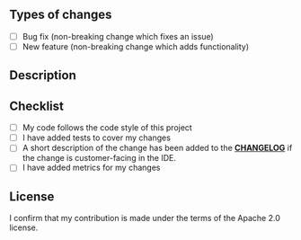 <!--- If you are a new contributor, please take a look at the README and CONTRIBUTING documents --->
<!--- Provide a general summary of your changes in the Title above -->

## Types of changes
<!--- What types of changes does your code introduce? Put an `x` in all the boxes that apply: -->
- [ ] Bug fix (non-breaking change which fixes an issue)
- [ ] New feature (non-breaking change which adds functionality)

## Description
<!--- Describe your changes in detail -->
<!--- If appropriate, providing screenshots will help us review your contribution -->
<!--- If there is a related issue, please provide a link here -->

## Checklist
- [ ] My code follows the code style of this project
- [ ] I have added tests to cover my changes
- [ ] A short description of the change has been added to the **[CHANGELOG](https://github.com/aws/aws-toolkit-jetbrains/blob/master/CONTRIBUTING.md#contributing-via-pull-requests)** if the change is customer-facing in the IDE.
- [ ] I have added metrics for my changes
 
## License
I confirm that my contribution is made under the terms of the Apache 2.0 license.
